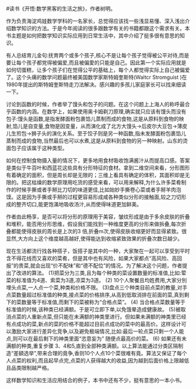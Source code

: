 #读书《开悟:数学黑客的生活之旅》，作者树明。

作为负责海淀鸡娃数学学科的一名家长，总觉得应该找一些浅显易懂、深入浅出介绍数学知识的方法。于是今年阅读的很多跟数学有关的书籍都跟这个需求有关。本书主题是如何把数学知识实际应用到日常生活中，其中介绍了挺多很有意思的知识。

有人总结育儿金句:抚育两个或多个孩子,核心不是让每个孩子觉得被公平对待,而是要让每个孩子都党得被偏爱,而且被偏愛的只能是自己。因此第一个实际应用就是如何切蛋糕，让多个孩子们在觉得公平的基础上，每个人都觉得实际上自己被偏爱了。这个头痛的数学问题最终被美国数学家斯特姆奎斯特(Waltcr Stromguist )在1980年提出的斯特姆奎斯特走刀法解决。感兴趣的多孩儿家庭家长可以找来细读一下。

讨论到函数的时候，作者举了馒头和包子的问题。在这个问题上上海人的称呼最合乎函数的内涵。在数学上，如果使用奥卡姆剃刀原理,确实就只应该有馒头而没有包子:馒头是函数,是指发酵面粉包裹馅儿蒸制而成的食物,这是从原料到食物的映射,馅儿是自变量,食物是因变量，从而演化成了北方大馒头->后皮尔大豆包->薄皮儿生煎包->狮子头的演化关系。至于饺子则是另一种函数,指未发酵面粉包裹馅儿蒸制而成的食物,当然最后也可以水煮,这是从原料到食物的另一种映射。山东的烫面包子应该属于这种类型。

如何在控制食物摄入量的情况下，更多地用食材吸收饱满酱汁从而提高口感。答案是类似于牛百叶和西蓝花这些具有分形特征的食材。拿到二维空间来看，分形图形有着确定的面积，但是周长却是无限的；三维上看具有确定的体积，其面积却是无限的。把这枯燥的数学原理用吃货的感受来看，可以用来解释,为什么许多菜肴制作的时候手撕或者手掰比刀切的味道更佳,比如始妙手撕卷心菜或者手掰羊肉泡馍。这是因为手撕或手掰的过程更容易形成咸各种类似分形的接触面,较之刀切形成的整齐切口,能更饱滿地吸收汤汁,从而使得味道更加鲜美。

作者由此畅享，是否可以将分形的原理用于美容，皱纹形成是由于多余皮肤的折叠和堆积，能否用分形思维，假设我们能找到一种维度更高的分形来做拆叠,每次折叠都能使得皮肤的周长是上次的3 倍,折叠m次,使得皮肤收缩更好而显得紧致。很显然,大方向上这个维度越高越好,使得能达到收缩紧致效果的折叠次数日越少。

现在生活都流行找各种搭子，饭搭子是其中的一种，大家聚在一起可以享受到平时含不得花线而又喜欢的菜肴，但是其中也有风险，如果大家都点“高风险、高回报”的贵菜,就会出现“价不配味”和“德不配位”的情况。为了解决这个问题，作者提出了改进的算法。
(1)把菜分为三类,且为每个种类的菜设置数量的标准值,比如:荤菜的标准值为4道、索菜为3道,凉菜为3道。
(2) 10个人聚餐且均姓费用,大家分別埋头点菜,一人点一个菜,种类和价格不限。
(3)盘点三个种类目前点菜的教量,对手点菜数量超过标准值的种类,接点菜的价格排序,从高到低取消排在前面的菜,真到剩下的菜数量等于标准值,而剩下的菜被称为“合格点菜”。
(4) 当合格点菜数量等于标准值的时候,该种类已经满额。于是可立即下单,以免饿晕造成健康故。
(5)被取消点菜的人重新点菜,但只能在未满额的神类里进行。但如果未满额的神类里已经有点成功的菜,新点的菜的价格不能超过目前点成功的菜中的最高价。这样设计可以激励大家进行差异化竞争,以及避免极端情况,比如:最后一轮点菜只剩一个人能点,则可以在最后剩下的神类里面“恣意妄为” 随便点最高价的菜。
(6) 如果还有未满额的种类,重复步骤 3、4和5,直到全部种类满额。以上算法能通过分类区隔制造“差額选举”,带来合理的竟争,香则10个人点10个菜很难有竟。算法又保证了每个人点菜的权利,而且起早点完,点菜的人获得越大的收益,因为越到后面价格上限越低且品类限制越严格。

这样数学知识和生活应用结合的例子，本书中还有不少，挺有意思的一本小书。